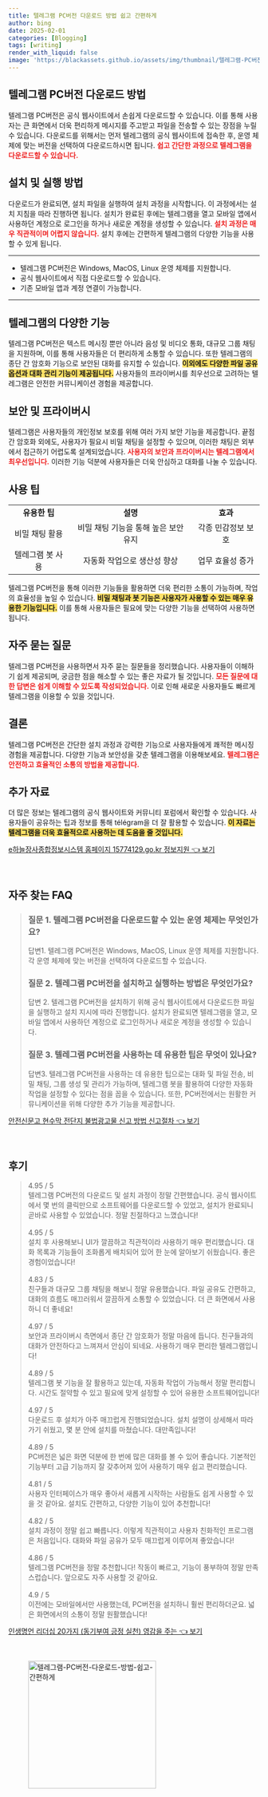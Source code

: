 ```yaml
---
title: 텔레그램 PC버전 다운로드 방법 쉽고 간편하게
author: bing
date: 2025-02-01
categories: [Blogging]
tags: [writing]
render_with_liquid: false
image: 'https://blackassets.github.io/assets/img/thumbnail/텔레그램-PC버전-다운로드-방법-쉽고-간편하게.webp'
---
```



<h2 id='텔레그램 PC버전 다운로드 방법'>텔레그램 PC버전 다운로드 방법</h2>

<p>텔레그램 PC버전은 공식 웹사이트에서 손쉽게 다운로드할 수 있습니다. 이를 통해 사용자는 큰 화면에서 더욱 편리하게 메시지를 주고받고 파일을 전송할 수 있는 장점을 누릴 수 있습니다. 다운로드를 위해서는 먼저 텔레그램의 공식 웹사이트에 접속한 후, 운영 체제에 맞는 버전을 선택하여 다운로드하시면 됩니다. <b><span style="color: #ee2323;">쉽고 간단한 과정으로 텔레그램을 다운로드할 수 있습니다.</span></b></p>

<h2 id='설치 및 실행 방법'>설치 및 실행 방법</h2>

<p>다운로드가 완료되면, 설치 파일을 실행하여 설치 과정을 시작합니다. 이 과정에서는 설치 지침을 따라 진행하면 됩니다. 설치가 완료된 후에는 텔레그램을 열고 모바일 앱에서 사용하던 계정으로 로그인을 하거나 새로운 계정을 생성할 수 있습니다. <b><span style="color: #ee2323;">설치 과정은 매우 직관적이며 어렵지 않습니다.</span></b> 설치 후에는 간편하게 텔레그램의 다양한 기능을 사용할 수 있게 됩니다.</p>

<hr />

<ul>
    <li>텔레그램 PC버전은 Windows, MacOS, Linux 운영 체제를 지원합니다.</li>
    <li>공식 웹사이트에서 직접 다운로드할 수 있습니다.</li>
    <li>기존 모바일 앱과 계정 연결이 가능합니다.</li>
</ul>

<hr />

<h2 id='텔레그램의 다양한 기능'>텔레그램의 다양한 기능</h2>

<p>텔레그램 PC버전은 텍스트 메시징 뿐만 아니라 음성 및 비디오 통화, 대규모 그룹 채팅을 지원하며, 이를 통해 사용자들은 더 편리하게 소통할 수 있습니다. 또한 텔레그램의 종단 간 암호화 기능으로 보안된 대화를 유지할 수 있습니다. <b><span style="background-color: #ffe066;">이외에도 다양한 파일 공유 옵션과 대화 관리 기능이 제공됩니다.</span></b> 사용자들의 프라이버시를 최우선으로 고려하는 텔레그램은 안전한 커뮤니케이션 경험을 제공합니다.</p>

<h2 id='보안 및 프라이버시'>보안 및 프라이버시</h2>

<p>텔레그램은 사용자들의 개인정보 보호를 위해 여러 가지 보안 기능을 제공합니다. 끝점 간 암호화 외에도, 사용자가 필요시 비밀 채팅을 설정할 수 있으며, 이러한 채팅은 외부에서 접근하기 어렵도록 설계되었습니다. <b><span style="color: #ee2323;">사용자의 보안과 프라이버시는 텔레그램에서 최우선입니다.</span></b> 이러한 기능 덕분에 사용자들은 더욱 안심하고 대화를 나눌 수 있습니다.</p>

<h2 id='사용 팁'>사용 팁</h2>

<table>
    <tr>
        <td style="text-align: center; height: 17px;"><b>유용한 팁</b></td>
        <td style="text-align: center; height: 17px;"><b>설명</b></td>
        <td style="text-align: center; height: 17px;"><b>효과</b></td>
    </tr>
    <tr>
        <td style="text-align: center; height: 17px;">비밀 채팅 활용</td>
        <td style="text-align: center; height: 17px;">비밀 채팅 기능을 통해 높은 보안 유지</td>
        <td style="text-align: center; height: 17px;">각종 민감정보 보호</td>
    </tr>
    <tr>
        <td style="text-align: center; height: 17px;">텔레그램 봇 사용</td>
        <td style="text-align: center; height: 17px;">자동화 작업으로 생산성 향상</td>
        <td style="text-align: center; height: 17px;">업무 효율성 증가</td>
    </tr>
</table>

<p>텔레그램 PC버전을 통해 이러한 기능들을 활용하면 더욱 편리한 소통이 가능하며, 작업의 효율성을 높일 수 있습니다. <b><span style="background-color: #ffe066;">비밀 채팅과 봇 기능은 사용자가 사용할 수 있는 매우 유용한 기능입니다.</span></b> 이를 통해 사용자들은 필요에 맞는 다양한 기능을 선택하여 사용하면 됩니다.</p>

<h2 id='자주 묻는 질문'>자주 묻는 질문</h2>

<p>텔레그램 PC버전을 사용하면서 자주 묻는 질문들을 정리했습니다. 사용자들이 이해하기 쉽게 제공되며, 궁금한 점을 해소할 수 있는 좋은 자료가 될 것입니다. <b><span style="color: #ee2323;">모든 질문에 대한 답변은 쉽게 이해할 수 있도록 작성되었습니다.</span></b> 이로 인해 새로운 사용자들도 빠르게 텔레그램을 이용할 수 있을 것입니다.</p>

<h2 id='결론'>결론</h2>

<p>텔레그램 PC버전은 간단한 설치 과정과 강력한 기능으로 사용자들에게 쾌적한 메시징 경험을 제공합니다. 다양한 기능과 보안성을 갖춘 텔레그램을 이용해보세요. <b><span style="color: #ee2323;">텔레그램은 안전하고 효율적인 소통의 방법을 제공합니다.</span></b></p>

<h2 id='추가 자료'>추가 자료</h2>

<p>더 많은 정보는 텔레그램의 공식 웹사이트와 커뮤니티 포럼에서 확인할 수 있습니다. 사용자들이 공유하는 팁과 정보를 통해 télégram을 더 잘 활용할 수 있습니다. <b><span style="background-color: #ffe066;">이 자료는 텔레그램을 더욱 효율적으로 사용하는 데 도움을 줄 것입니다.</span></b></p>


<p><a class="click-button" title="e하늘장사종합정보시스템 홈페이지 15774129.go.kr 정보지원" href="https://blackassets.github.io/posts/e%ED%95%98%EB%8A%98%EC%9E%A5%EC%82%AC%EC%A2%85%ED%95%A9%EC%A0%95%EB%B3%B4%EC%8B%9C%EC%8A%A4%ED%85%9C-%ED%99%88%ED%8E%98%EC%9D%B4%EC%A7%80-15774129.go.kr-%EC%A0%95%EB%B3%B4%EC%A7%80%EC%9B%90/" rel="dofollow">e하늘장사종합정보시스템 홈페이지 15774129.go.kr 정보지원 👈 보기</a></p><br>
<h2 id='자주_찾는_FAQ'>자주 찾는 FAQ</h2>
<div itemscope="" itemtype="https://schema.org/FAQPage"> 
<blockquote> 
<div itemscope="" itemprop="mainEntity" itemtype="https://schema.org/Question"> 
<h3 itemprop="name">질문 1. 텔레그램 PC버전을 다운로드할 수 있는 운영 체제는 무엇인가요?</h3> 
<div itemscope="" itemprop="acceptedAnswer" itemtype="https://schema.org/Answer"> 
<span itemprop="text"> 
<p>답변1. 텔레그램 PC버전은 Windows, MacOS, Linux 운영 체제를 지원합니다. 각 운영 체제에 맞는 버전을 선택하여 다운로드할 수 있습니다.</p> 
</span> 
</div> 
</div> 

<div itemscope="" itemprop="mainEntity" itemtype="https://schema.org/Question"> 
<h3 itemprop="name">질문 2. 텔레그램 PC버전을 설치하고 실행하는 방법은 무엇인가요?</h3> 
<div itemscope="" itemprop="acceptedAnswer" itemtype="https://schema.org/Answer"> 
<span itemprop="text"> 
<p>답변 2. 텔레그램 PC버전을 설치하기 위해 공식 웹사이트에서 다운로드한 파일을 실행하고 설치 지시에 따라 진행합니다. 설치가 완료되면 텔레그램을 열고, 모바일 앱에서 사용하던 계정으로 로그인하거나 새로운 계정을 생성할 수 있습니다.</p> 
</span> 
</div> 
</div> 

<div itemscope="" itemprop="mainEntity" itemtype="https://schema.org/Question"> 
<h3 itemprop="name">질문 3. 텔레그램 PC버전을 사용하는 데 유용한 팁은 무엇이 있나요?</h3> 
<div itemscope="" itemprop="acceptedAnswer" itemtype="https://schema.org/Answer"> 
<span itemprop="text"> 
<p>답변3. 텔레그램 PC버전을 사용하는 데 유용한 팁으로는 대화 및 파일 전송, 비밀 채팅, 그룹 생성 및 관리가 가능하며, 텔레그램 봇을 활용하여 다양한 자동화 작업을 설정할 수 있다는 점을 꼽을 수 있습니다. 또한, PC버전에서는 원활한 커뮤니케이션을 위해 다양한 추가 기능을 제공합니다.</p> 
</span> 
</div> 
</div> 
</blockquote> 
</div>
<p><a class="click-button" title="안전신문고 현수막 전단지 불법광고물 신고 방법 신고절차" href="https://blackassets.github.io/posts/%EC%95%88%EC%A0%84%EC%8B%A0%EB%AC%B8%EA%B3%A0-%ED%98%84%EC%88%98%EB%A7%89-%EC%A0%84%EB%8B%A8%EC%A7%80-%EB%B6%88%EB%B2%95%EA%B4%91%EA%B3%A0%EB%AC%BC-%EC%8B%A0%EA%B3%A0-%EB%B0%A9%EB%B2%95-%EC%8B%A0%EA%B3%A0%EC%A0%88%EC%B0%A8/" rel="dofollow">안전신문고 현수막 전단지 불법광고물 신고 방법 신고절차 👈 보기</a></p><br>
<h2 id='후기'>후기</h2>
<div itemscope itemtype="https://schema.org/Product">
  <blockquote>
  <div itemprop="review" itemscope itemtype="https://schema.org/Review">
      <div itemprop="reviewRating" itemscope itemtype="https://schema.org/Rating"> <span itemprop="ratingValue">4.95</span> / <span itemprop="bestRating">5</span> </div>
      <span itemprop="reviewBody">텔레그램 PC버전의 다운로드 및 설치 과정이 정말 간편했습니다. 공식 웹사이트에서 몇 번의 클릭만으로 소프트웨어를 다운로드할 수 있었고, 설치가 완료되니 곧바로 사용할 수 있었습니다. 정말 친절하다고 느꼈습니다!</span>
  </div>
  <br>
  <div itemprop="review" itemscope itemtype="https://schema.org/Review">
      <div itemprop="reviewRating" itemscope itemtype="https://schema.org/Rating"> <span itemprop="ratingValue">4.95</span> / <span itemprop="bestRating">5</span> </div>
      <span itemprop="reviewBody">설치 후 사용해보니 UI가 깔끔하고 직관적이라 사용하기 매우 편리했습니다. 대화 목록과 기능들이 조화롭게 배치되어 있어 한 눈에 알아보기 쉬웠습니다. 좋은 경험이었습니다!</span>
  </div>
  <br>
  <div itemprop="review" itemscope itemtype="https://schema.org/Review">
      <div itemprop="reviewRating" itemscope itemtype="https://schema.org/Rating"> <span itemprop="ratingValue">4.83</span> / <span itemprop="bestRating">5</span> </div>
      <span itemprop="reviewBody">친구들과 대규모 그룹 채팅을 해보니 정말 유용했습니다. 파일 공유도 간편하고, 대화의 흐름도 매끄러워서 깔끔하게 소통할 수 있었습니다. 더 큰 화면에서 사용하니 더 좋네요!</span>
  </div>
  <br>
  <div itemprop="review" itemscope itemtype="https://schema.org/Review">
      <div itemprop="reviewRating" itemscope itemtype="https://schema.org/Rating"> <span itemprop="ratingValue">4.97</span> / <span itemprop="bestRating">5</span> </div>
      <span itemprop="reviewBody">보안과 프라이버시 측면에서 종단 간 암호화가 정말 마음에 듭니다. 친구들과의 대화가 안전하다고 느껴져서 안심이 되네요. 사용하기 매우 편리한 텔레그램입니다!</span>
  </div>
  <br>
  <div itemprop="review" itemscope itemtype="https://schema.org/Review">
      <div itemprop="reviewRating" itemscope itemtype="schema.org/Rating"> <span itemprop="ratingValue">4.89</span> / <span itemprop="bestRating">5</span> </div>
      <span itemprop="reviewBody">텔레그램 봇 기능을 잘 활용하고 있는데, 자동화 작업이 가능해서 정말 편리합니다. 시간도 절약할 수 있고 필요에 맞게 설정할 수 있어 유용한 소프트웨어입니다!</span>
  </div>
  <br>
  <div itemprop="review" itemscope itemtype="https://schema.org/Review">
      <div itemprop="reviewRating" itemscope itemtype="https://schema.org/Rating"> <span itemprop="ratingValue">4.97</span> / <span itemprop="bestRating">5</span> </div>
      <span itemprop="reviewBody">다운로드 후 설치가 아주 매끄럽게 진행되었습니다. 설치 설명이 상세해서 따라가기 쉬웠고, 몇 분 안에 설치를 마쳤습니다. 대만족입니다!</span>
  </div>
  <br>
  <div itemprop="review" itemscope itemtype="https://schema.org/Review">
      <div itemprop="reviewRating" itemscope itemtype="https://schema.org/Rating"> <span itemprop="ratingValue">4.89</span> / <span itemprop="bestRating">5</span> </div>
      <span itemprop="reviewBody">PC버전은 넓은 화면 덕분에 한 번에 많은 대화를 볼 수 있어 좋습니다. 기본적인 기능부터 고급 기능까지 잘 갖추어져 있어 사용하기 매우 쉽고 편리했습니다.</span>
  </div>
  <br>
  <div itemprop="review" itemscope itemtype="https://schema.org/Review">
      <div itemprop="reviewRating" itemscope itemtype="https://schema.org/Rating"> <span itemprop="ratingValue">4.81</span> / <span itemprop="bestRating">5</span> </div>
      <span itemprop="reviewBody">사용자 인터페이스가 매우 좋아서 새롭게 시작하는 사람들도 쉽게 사용할 수 있을 것 같아요. 설치도 간편하고, 다양한 기능이 있어 추천합니다!</span>
  </div>
  <br>
  <div itemprop="review" itemscope itemtype="https://schema.org/Review">
      <div itemprop="reviewRating" itemscope itemtype="https://schema.org/Rating"> <span itemprop="ratingValue">4.82</span> / <span itemprop="bestRating">5</span> </div>
      <span itemprop="reviewBody">설치 과정이 정말 쉽고 빠릅니다. 이렇게 직관적이고 사용자 친화적인 프로그램은 처음입니다. 대화와 파일 공유가 모두 매끄럽게 이루어져 좋았습니다!</span>
  </div>
  <br>
  <div itemprop="review" itemscope itemtype="https://schema.org/Review">
      <div itemprop="reviewRating" itemscope itemtype="schema.org/Rating"> <span itemprop="ratingValue">4.86</span> / <span itemprop="bestRating">5</span> </div>
      <span itemprop="reviewBody">텔레그램 PC버전을 정말 추천합니다! 작동이 빠르고, 기능이 풍부하여 정말 만족스럽습니다. 앞으로도 자주 사용할 것 같아요.</span>
  </div>
  <br>
  <div itemprop="review" itemscope itemtype="https://schema.org/Review">
      <div itemprop="reviewRating" itemscope itemtype="schema.org/Rating"> <span itemprop="ratingValue">4.9</span> / <span itemprop="bestRating">5</span> </div>
      <span itemprop="reviewBody">이전에는 모바일에서만 사용했는데, PC버전을 설치하니 훨씬 편리하더군요. 넓은 화면에서의 소통이 정말 원활했습니다!</span>
  </div>
  </blockquote>
</div>
<p><a class="click-button" title="인생명언 리더십 20가지 (동기부여 긍정 실천) 영감을 주는" href="https://blackassets.github.io/posts/%EC%9D%B8%EC%83%9D%EB%AA%85%EC%96%B8-%EB%A6%AC%EB%8D%94%EC%8B%AD-20%EA%B0%80%EC%A7%80-(%EB%8F%99%EA%B8%B0%EB%B6%80%EC%97%AC-%EA%B8%8D%EC%A0%95-%EC%8B%A4%EC%B2%9C)-%EC%98%81%EA%B0%90%EC%9D%84-%EC%A3%BC%EB%8A%94/" rel="dofollow">인생명언 리더십 20가지 (동기부여 긍정 실천) 영감을 주는 👈 보기</a></p><br>
<figure class="image"><img src="https://blackassets.github.io/assets/img/thumbnail/텔레그램-PC버전-다운로드-방법-쉽고-간편하게.webp" alt="텔레그램-PC버전-다운로드-방법-쉽고-간편하게" width="256" height="256"></figure>